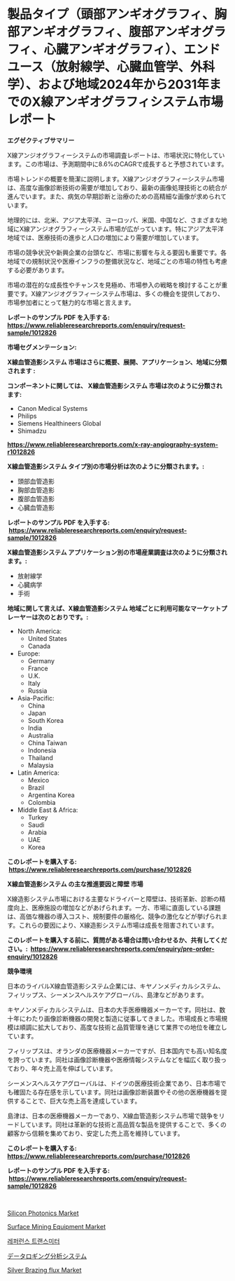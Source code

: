 <p><h1>製品タイプ（頭部アンギオグラフィ、胸部アンギオグラフィ、腹部アンギオグラフィ、心臓アンギオグラフィ）、エンドユース（放射線学、心臓血管学、外科学）、および地域2024年から2031年までのX線アンギオグラフィシステム市場レポート</h1></p><p><strong>エグゼクティブサマリー</strong></p>
<p><p>X線アンジオグラフィーシステムの市場調査レポートは、市場状況に特化しています。この市場は、予測期間中に8.6%のCAGRで成長すると予想されています。</p><p>市場トレンドの概要を簡潔に説明します。X線アンジオグラフィーシステム市場は、高度な画像診断技術の需要が増加しており、最新の画像処理技術との統合が進んでいます。また、病気の早期診断と治療のための高精細な画像が求められています。</p><p>地理的には、北米、アジア太平洋、ヨーロッパ、米国、中国など、さまざまな地域にX線アンジオグラフィーシステム市場が広がっています。特にアジア太平洋地域では、医療技術の進歩と人口の増加により需要が増加しています。</p><p>市場の競争状況や新興企業の台頭など、市場に影響を与える要因も重要です。各地域での規制状況や医療インフラの整備状況など、地域ごとの市場の特性も考慮する必要があります。</p><p>市場の潜在的な成長性やチャンスを見極め、市場参入の戦略を検討することが重要です。X線アンジオグラフィーシステム市場は、多くの機会を提供しており、市場参加者にとって魅力的な市場と言えます。</p></p>
<p><strong>レポートのサンプル PDF を入手する: <a href="https://www.reliableresearchreports.com/enquiry/request-sample/1012826">https://www.reliableresearchreports.com/enquiry/request-sample/1012826</a></strong></p>
<p><strong>市場セグメンテーション:</strong></p>
<p><strong> X線血管造影システム 市場はさらに概要、展開、アプリケーション、地域に分類されます :</strong></p>
<p><strong>コンポーネントに関しては、 X線血管造影システム 市場は次のように分類されます: &nbsp;</strong></p>
<p><ul><li>Canon Medical Systems</li><li>Philips</li><li>Siemens Healthineers Global</li><li>Shimadzu</li></ul></p>
<p><strong><a href="https://www.reliableresearchreports.com/x-ray-angiography-system-r1012826">https://www.reliableresearchreports.com/x-ray-angiography-system-r1012826</a></strong></p>
<p><strong> X線血管造影システム タイプ別の市場分析は次のように分類されます。:</strong></p>
<p><ul><li>頭部血管造影</li><li>胸部血管造影</li><li>腹部血管造影</li><li>心臓血管造影</li></ul></p>
<p><strong>レポートのサンプル PDF を入手する: &nbsp;<a href="https://www.reliableresearchreports.com/enquiry/request-sample/1012826">https://www.reliableresearchreports.com/enquiry/request-sample/1012826</a></strong></p>
<p><strong> X線血管造影システム アプリケーション別の市場産業調査は次のように分類されます。:</strong></p>
<p><ul><li>放射線学</li><li>心臓病学</li><li>手術</li></ul></p>
<p><strong>地域に関して言えば、X線血管造影システム 地域ごとに利用可能なマーケットプレーヤーは次のとおりです。:</strong></p>
<p><ul>
    <li>
        North America:
        <ul>
            <li>United States</li>
            <li>Canada</li>
        </ul>
    </li>
    <li>
        Europe:
        <ul>
            <li>Germany</li>
            <li>France</li>
            <li>U.K.</li>
            <li>Italy</li>
            <li>Russia</li>
        </ul>
    </li>
    <li>
        Asia-Pacific:
        <ul>
            <li>China</li>
            <li>Japan</li>
            <li>South Korea</li>
            <li>India</li>
            <li>Australia</li>
            <li>China Taiwan</li>
            <li>Indonesia</li>
            <li>Thailand</li>
            <li>Malaysia</li>
        </ul>
    </li>
    <li>
        Latin America:
        <ul>
            <li>Mexico</li>
            <li>Brazil</li>
            <li>Argentina Korea</li>
            <li>Colombia</li>
        </ul>
    </li>
    <li>
        Middle East & Africa:
        <ul>
            <li>Turkey</li>
            <li>Saudi</li>
            <li>Arabia</li>
            <li>UAE</li>
            <li>Korea</li>
        </ul>
    </li>
    </ul></p>
<p><strong>このレポートを購入する: &nbsp;<a href="https://www.reliableresearchreports.com/purchase/1012826">https://www.reliableresearchreports.com/purchase/1012826</a></strong></p>
<p><strong>X線血管造影システム の主な推進要因と障壁 市場</strong></p>
<p><p>X線造影システム市場における主要なドライバーと障壁は、技術革新、診断の精度向上、医療施設の増加などがあげられます。一方、市場に直面している課題は、高価な機器の導入コスト、規制要件の厳格化、競争の激化などが挙げられます。これらの要因により、X線造影システム市場は成長を阻害されています。</p></p>
<p><strong>このレポートを購入する前に、質問がある場合は問い合わせるか、共有してください。:&nbsp; <a href="https://www.reliableresearchreports.com/enquiry/pre-order-enquiry/1012826">https://www.reliableresearchreports.com/enquiry/pre-order-enquiry/1012826</a></strong></p>
<p><strong>競争環境</strong></p>
<p><p>日本のライバルX線血管造影システム企業には、キヤノンメディカルシステム、フィリップス、シーメンスヘルスケアグローバル、島津などがあります。</p><p>キヤノンメディカルシステムは、日本の大手医療機器メーカーです。同社は、数十年にわたり画像診断機器の開発と製造に従事してきました。市場成長と市場規模は順調に拡大しており、高度な技術と品質管理を通じて業界での地位を確立しています。</p><p>フィリップスは、オランダの医療機器メーカーですが、日本国内でも高い知名度を誇っています。同社は画像診断機器や医療情報システムなどを幅広く取り扱っており、年々売上高を伸ばしています。</p><p>シーメンスヘルスケアグローバルは、ドイツの医療技術企業であり、日本市場でも確固たる存在感を示しています。同社は画像診断装置やその他の医療機器を提供することで、巨大な売上高を達成しています。</p><p>島津は、日本の医療機器メーカーであり、X線血管造影システム市場で競争をリードしています。同社は革新的な技術と高品質な製品を提供することで、多くの顧客から信頼を集めており、安定した売上高を維持しています。</p></p>
<p><strong>このレポートを購入する: &nbsp; <a href="https://www.reliableresearchreports.com/purchase/1012826">https://www.reliableresearchreports.com/purchase/1012826</a></strong></p>
<p><strong>レポートのサンプル PDF を入手する: &nbsp;<a href="https://www.reliableresearchreports.com/enquiry/request-sample/1012826">https://www.reliableresearchreports.com/enquiry/request-sample/1012826</a></strong><strong></strong></p>
<p>&nbsp;</p>
<p><p><a href="https://github.com/shahriarnajimjoy333/Market-Research-Report-List-1/blob/main/silicon-photonics-market.md">Silicon Photonics Market</a></p><p><a href="https://issuu.com/reportprime-2/docs/surface-mining-equipment-market-size-2030.pptx">Surface Mining Equipment Market</a></p><p><a href="https://github.com/PercyHagernes9778/Market-Research-Report-List-2/blob/main/3725943113489.md">레퍼런스 트랜스미터</a></p><p><a href="https://github.com/DanykaKilback/Market-Research-Report-List-1/blob/main/4216544121524.md">データロギング分析システム</a></p><p><a href="https://github.com/emnqcawl19/Market-Research-Report-List-1/blob/main/silver-brazing-flux-market.md">Silver Brazing flux Market</a></p></p>
